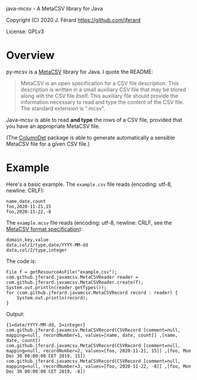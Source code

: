 java-mcsv - A MetaCSV library for Java

Copyright (C) 2020 J. Férard <https://github.com/jferard>

License: GPLv3

# Overview
py-mcsv is a [MetaCSV](https://github.com/jferard/MetaCSV) library for Java.
I quote the README:

> MetaCSV is an open specification for a CSV file description. This description
> is written in a small auxiliary CSV file that may be stored along wih the 
>CSV file itself. This auxiliary file should provide the information necessary 
>to read and type the content of the CSV file. The standard extension is 
>".mcsv".

Java-mcsv is able to read **and type** the rows of a CSV file, provided that you 
have an appropriate MetaCSV file.

(The [ColumnDet](https://github.com/jferard/ColumnDet) package is able to 
generate automatically a sensible MetaCSV file for a given CSV file.)  

# Example
Here's a basic example. The `example.csv` file reads (encoding: utf-8, 
newline: CRLF): 

    name,date,count
    foo,2020-11-21,15
    foo,2020-11-22,-8

The `example.mcsv` file reads (encoding: utf-8, 
newline: CRLF, see the [MetaCSV format specification](https://github.com/jferard/MetaCSV#full-specification-draft-0)):

    domain,key,value
    data,col/1/type,date/YYYY-MM-dd
    data,col/2/type,integer

The code is:

    File f = getResourceAsFile("example.csv");
    com.github.jferard.javamcsv.MetaCSVReader reader = com.github.jferard.javamcsv.MetaCSVReader.create(f);
    System.out.println(reader.getTypes());
    for (com.github.jferard.javamcsv.MetaCSVRecord record : reader) {
        System.out.println(record);
    }
        
Output:

    {1=date/YYYY-MM-dd, 2=integer}
    com.github.jferard.javamcsv.MetaCSVRecord(CSVRecord [comment=null, mapping=null, recordNumber=1, values=[name, date, count]] ,[name, date, count])
    com.github.jferard.javamcsv.MetaCSVRecord(CSVRecord [comment=null, mapping=null, recordNumber=2, values=[foo, 2020-11-21, 15]] ,[foo, Mon Dec 30 00:00:00 CET 2019, 15])
    com.github.jferard.javamcsv.MetaCSVRecord(CSVRecord [comment=null, mapping=null, recordNumber=3, values=[foo, 2020-11-22, -8]] ,[foo, Mon Dec 30 00:00:00 CET 2019, -8])
